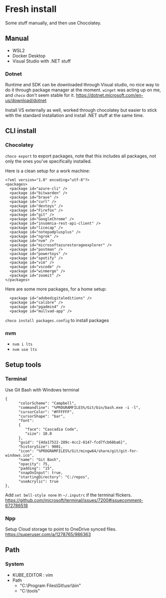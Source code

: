# Fresh install

Some stuff manually, and then use Chocolatey.

## Manual
- WSL2
- Docker Desktop
- Visual Studio with .NET stuff

### Dotnet
Runtime and SDK can be downloaded through Visual studio, no nice way to do it through package manager at the moment.
`winget` was acting up on me, and `choco` don't seem stable for it.
https://dotnet.microsoft.com/en-us/download/dotnet

Install VS externally as well, worked through chocolatey but easier to stick with the standard installation and install .NET stuff at the same time.

## CLI install

### Chocolatey
`choco export` to export packages, note that this includes all packages, not only the ones you've specifically installed.

Here is a clean setup for a work machine:
```
<?xml version="1.0" encoding="utf-8"?>
<packages>
  <package id="azure-cli" />
  <package id="bitwarden" />
  <package id="brave" />
  <package id="curl" />
  <package id="devtoys" />
  <package id="Firefox" />
  <package id="git" />
  <package id="GoogleChrome" />
  <package id="insomnia-rest-api-client" />
  <package id="licecap" />
  <package id="notepadplusplus" />
  <package id="ngrok" />
  <package id="nvm" />
  <package id="microsoftazurestorageexplorer" />
  <package id="postman" />
  <package id="powertoys" />
  <package id="spotify" />
  <package id="vim" />
  <package id="vscode" />
  <package id="winmerge" />
  <package id="zoomit" />
</packages>
```

Here are some more packages, for a home setup:
```
  <package id="adobedigitaleditions" />
  <package id="calibre" />
  <package id="pgadmin4" />
  <package id="mullvad-app" />
```

`choco install packages.config` to install packages

### nvm
- `nvm i lts`
- `nvm use lts`

## Setup tools

### Terminal
Use Git Bash with Windows terminal
```
{
      "colorScheme": "Campbell",
      "commandline": "%PROGRAMFILES%/Git/bin/bash.exe -i -l",
      "cursorColor": "#FFFFFF",
      "cursorShape": "bar",
      "font":
      {
         "face": "Cascadia Code",
         "size": 10.0
      },
      "guid": "{4da17522-289c-4cc2-8147-fcd7fcb68ba6}",
      "historySize": 9001,
      "icon": "%PROGRAMFILES%/Git/mingw64/share/git/git-for-windows.ico",
      "name": "Git Bash",
      "opacity": 75,
      "padding": "15",
      "snapOnInput": true,
      "startingDirectory": "C:/repos",
      "useAcrylic": true
},
```

Add `set bell-style none` in `~/.inputrc` if the terminal flickers.
https://github.com/microsoft/terminal/issues/7200#issuecomment-672786518

### Npp
Setup Cloud storage to point to OneDrive synced files.
https://superuser.com/a/1278765/986363

## Path
### System
- KUBE_EDITOR : vim
- Path
   - "C:\Program Files\Git\usr\bin"
   - "C:\tools"
